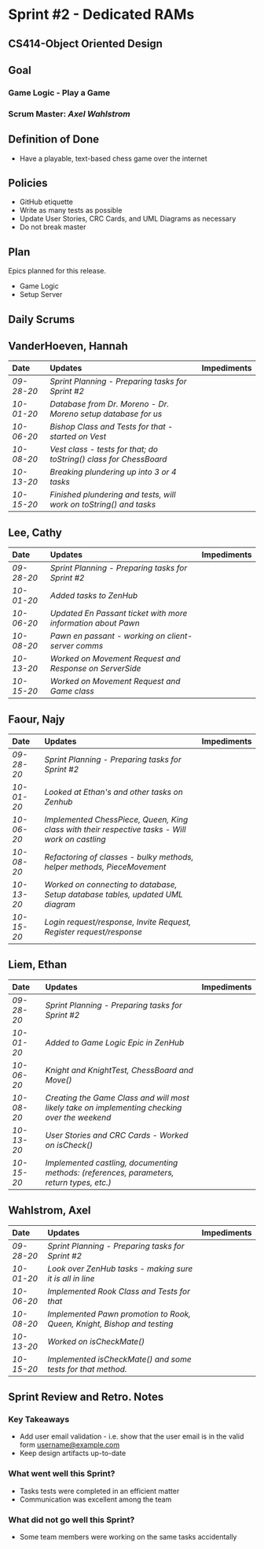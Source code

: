 # Sprint #2 - Dedicated RAMs
## CS414-Object Oriented Design

## Goal

### Game Logic - Play a Game

### Scrum Master: *Axel Wahlstrom*

## Definition of Done

* Have a playable, text-based chess game over the internet

## Policies

* GitHub etiquette
* Write as many tests as possible
* Update User Stories, CRC Cards, and UML Diagrams as necessary
* Do not break master

## Plan

Epics planned for this release.

* Game Logic
* Setup Server

## Daily Scrums

## VanderHoeven, Hannah
| Date | Updates | Impediments |
| :--- | :--- | :--- |
| *09-28-20* | *Sprint Planning - Preparing tasks for Sprint #2* |  |
| *10-01-20* | *Database from Dr. Moreno - Dr. Moreno setup database for us* |  |
| *10-06-20* | *Bishop Class and Tests for that - started on Vest* |  |
| *10-08-20* | *Vest class - tests for that; do toString() class for ChessBoard* |  |
| *10-13-20* | *Breaking plundering up into 3 or 4 tasks* |  |
| *10-15-20* | *Finished plundering and tests, will work on toString() and tasks* |  |

## Lee, Cathy
| Date | Updates | Impediments |
| :--- | :--- | :--- |
| *09-28-20* | *Sprint Planning - Preparing tasks for Sprint #2* |  |
| *10-01-20* | *Added tasks to ZenHub* |  |
| *10-06-20* | *Updated En Passant ticket with more information about Pawn* |  |
| *10-08-20* | *Pawn en passant - working on client-server comms* |  |
| *10-13-20* | *Worked on Movement Request and Response on ServerSide* |  |
| *10-15-20* | *Worked on Movement Request and Game class* |  |

## Faour, Najy
| Date | Updates | Impediments |
| :--- | :--- | :--- |
| *09-28-20* | *Sprint Planning - Preparing tasks for Sprint #2* |  |
| *10-01-20* | *Looked at Ethan's and other tasks on Zenhub* |  |
| *10-06-20* | *Implemented ChessPiece, Queen, King class with their respective tasks - Will work on castling* |  |
| *10-08-20* | *Refactoring of classes - bulky methods, helper methods, PieceMovement* |  |
| *10-13-20* | *Worked on connecting to database, Setup database tables, updated UML diagram* |  |
| *10-15-20* | *Login request/response, Invite Request, Register request/response* |  |

## Liem, Ethan
| Date | Updates | Impediments |
| :--- | :--- | :--- |
| *09-28-20* | *Sprint Planning - Preparing tasks for Sprint #2* |  |
| *10-01-20* | *Added to Game Logic Epic in ZenHub* |  |
| *10-06-20* | *Knight and KnightTest, ChessBoard and Move()* |  |
| *10-08-20* | *Creating the Game Class and will most likely take on implementing checking over the weekend* |  |
| *10-13-20* | *User Stories and CRC Cards - Worked on isCheck()* |  |
| *10-15-20* | *Implemented castling, documenting methods: (references, parameters, return types, etc.)* |  |

## Wahlstrom, Axel
| Date | Updates | Impediments |
| :--- | :--- | :--- |
| *09-28-20* | *Sprint Planning - Preparing tasks for Sprint #2* |  |
| *10-01-20* | *Look over ZenHub tasks - making sure it is all in line* |  |
| *10-06-20* | *Implemented Rook Class and Tests for that* |  |
| *10-08-20* | *Implemented Pawn promotion to Rook, Queen, Knight, Bishop and testing* |  |
| *10-13-20* | *Worked on isCheckMate()* |  |
| *10-15-20* | *Implemented isCheckMate() and some tests for that method.* |  |

## Sprint Review and Retro. Notes

### Key Takeaways
* Add user email validation - i.e. show that the user email is in the valid form username@example.com
* Keep design artifacts up-to-date

### What went well this Sprint?
* Tasks tests were completed in an efficient matter
* Communication was excellent among the team

### What did not go well this Sprint?
* Some team members were working on the same tasks accidentally



